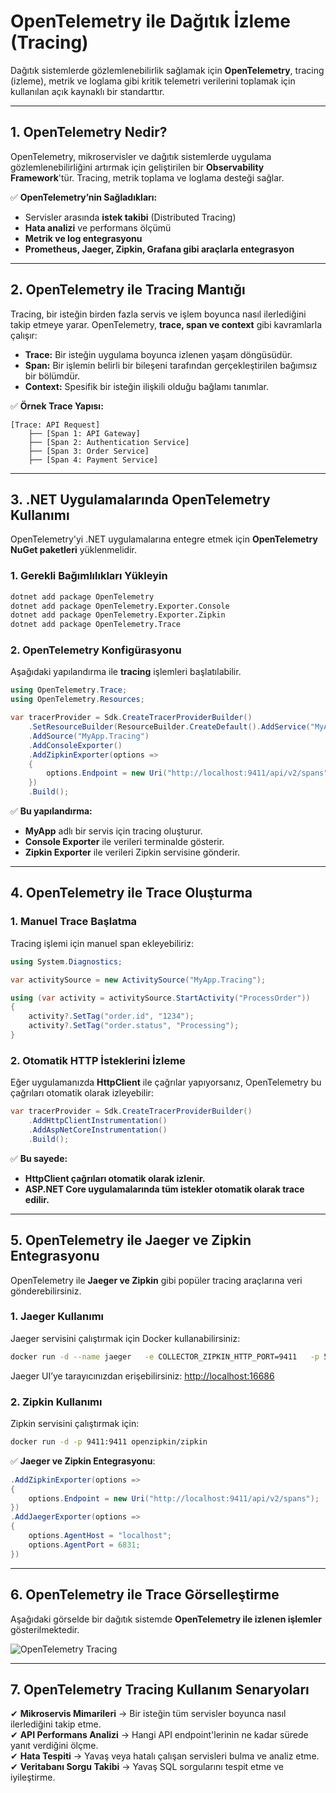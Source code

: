 # OpenTelemetry ile Dağıtık İzleme (Tracing)

Dağıtık sistemlerde gözlemlenebilirlik sağlamak için **OpenTelemetry**, tracing (izleme), metrik ve loglama gibi kritik telemetri verilerini toplamak için kullanılan açık kaynaklı bir standarttır.

---

## 1. OpenTelemetry Nedir?

OpenTelemetry, mikroservisler ve dağıtık sistemlerde uygulama gözlemlenebilirliğini artırmak için geliştirilen bir **Observability Framework**'tür. Tracing, metrik toplama ve loglama desteği sağlar.

✅ **OpenTelemetry’nin Sağladıkları:**  
- Servisler arasında **istek takibi** (Distributed Tracing)  
- **Hata analizi** ve performans ölçümü  
- **Metrik ve log entegrasyonu**  
- **Prometheus, Jaeger, Zipkin, Grafana gibi araçlarla entegrasyon**  

---

## 2. OpenTelemetry ile Tracing Mantığı

Tracing, bir isteğin birden fazla servis ve işlem boyunca nasıl ilerlediğini takip etmeye yarar. OpenTelemetry, **trace, span ve context** gibi kavramlarla çalışır:

- **Trace:** Bir isteğin uygulama boyunca izlenen yaşam döngüsüdür.
- **Span:** Bir işlemin belirli bir bileşeni tarafından gerçekleştirilen bağımsız bir bölümdür.
- **Context:** Spesifik bir isteğin ilişkili olduğu bağlamı tanımlar.

✅ **Örnek Trace Yapısı:**  

```
[Trace: API Request]
    ├── [Span 1: API Gateway]
    ├── [Span 2: Authentication Service]
    ├── [Span 3: Order Service]
    ├── [Span 4: Payment Service]
```

---

## 3. .NET Uygulamalarında OpenTelemetry Kullanımı

OpenTelemetry'yi .NET uygulamalarına entegre etmek için **OpenTelemetry NuGet paketleri** yüklenmelidir.

### **1. Gerekli Bağımlılıkları Yükleyin**

```bash
dotnet add package OpenTelemetry
dotnet add package OpenTelemetry.Exporter.Console
dotnet add package OpenTelemetry.Exporter.Zipkin
dotnet add package OpenTelemetry.Trace
```

### **2. OpenTelemetry Konfigürasyonu**

Aşağıdaki yapılandırma ile **tracing** işlemleri başlatılabilir.

```csharp
using OpenTelemetry.Trace;
using OpenTelemetry.Resources;

var tracerProvider = Sdk.CreateTracerProviderBuilder()
    .SetResourceBuilder(ResourceBuilder.CreateDefault().AddService("MyApp"))
    .AddSource("MyApp.Tracing")
    .AddConsoleExporter()
    .AddZipkinExporter(options =>
    {
        options.Endpoint = new Uri("http://localhost:9411/api/v2/spans");
    })
    .Build();
```

✅ **Bu yapılandırma:**  
- **MyApp** adlı bir servis için tracing oluşturur.  
- **Console Exporter** ile verileri terminalde gösterir.  
- **Zipkin Exporter** ile verileri Zipkin servisine gönderir.  

---

## 4. OpenTelemetry ile Trace Oluşturma

### **1. Manuel Trace Başlatma**

Tracing işlemi için manuel span ekleyebiliriz:

```csharp
using System.Diagnostics;

var activitySource = new ActivitySource("MyApp.Tracing");

using (var activity = activitySource.StartActivity("ProcessOrder"))
{
    activity?.SetTag("order.id", "1234");
    activity?.SetTag("order.status", "Processing");
}
```

### **2. Otomatik HTTP İsteklerini İzleme**

Eğer uygulamanızda **HttpClient** ile çağrılar yapıyorsanız, OpenTelemetry bu çağrıları otomatik olarak izleyebilir:

```csharp
var tracerProvider = Sdk.CreateTracerProviderBuilder()
    .AddHttpClientInstrumentation()
    .AddAspNetCoreInstrumentation()
    .Build();
```

✅ **Bu sayede:**  
- **HttpClient çağrıları otomatik olarak izlenir.**  
- **ASP.NET Core uygulamalarında tüm istekler otomatik olarak trace edilir.**  

---

## 5. OpenTelemetry ile Jaeger ve Zipkin Entegrasyonu

OpenTelemetry ile **Jaeger ve Zipkin** gibi popüler tracing araçlarına veri gönderebilirsiniz.

### **1. Jaeger Kullanımı**

Jaeger servisini çalıştırmak için Docker kullanabilirsiniz:

```bash
docker run -d --name jaeger   -e COLLECTOR_ZIPKIN_HTTP_PORT=9411   -p 5775:5775/udp   -p 6831:6831/udp   -p 6832:6832/udp   -p 5778:5778   -p 16686:16686   -p 14268:14268   -p 14250:14250   -p 9411:9411   jaegertracing/all-in-one:1.38
```

Jaeger UI’ye tarayıcınızdan erişebilirsiniz: [http://localhost:16686](http://localhost:16686)  

### **2. Zipkin Kullanımı**

Zipkin servisini çalıştırmak için:

```bash
docker run -d -p 9411:9411 openzipkin/zipkin
```

✅ **Jaeger ve Zipkin Entegrasyonu**:

```csharp
.AddZipkinExporter(options =>
{
    options.Endpoint = new Uri("http://localhost:9411/api/v2/spans");
})
.AddJaegerExporter(options =>
{
    options.AgentHost = "localhost";
    options.AgentPort = 6831;
})
```

---

## 6. OpenTelemetry ile Trace Görselleştirme

Aşağıdaki görselde bir dağıtık sistemde **OpenTelemetry ile izlenen işlemler** gösterilmektedir.

![OpenTelemetry Tracing](https://opentelemetry.io/img/logos/opentelemetry-logo-nav.png)

---

## 7. OpenTelemetry Tracing Kullanım Senaryoları

✔ **Mikroservis Mimarileri** → Bir isteğin tüm servisler boyunca nasıl ilerlediğini takip etme.  
✔ **API Performans Analizi** → Hangi API endpoint'lerinin ne kadar sürede yanıt verdiğini ölçme.  
✔ **Hata Tespiti** → Yavaş veya hatalı çalışan servisleri bulma ve analiz etme.  
✔ **Veritabanı Sorgu Takibi** → Yavaş SQL sorgularını tespit etme ve iyileştirme.